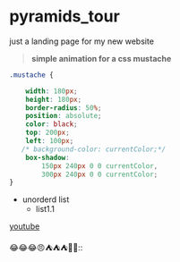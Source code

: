 # pyramids_tour
just a landing page for my new website
> **simple animation for a css mustache**
```css
.mustache {

    width: 180px;
    height: 180px;
    border-radius: 50%;
    position: absolute;
    color: black;
    top: 200px;
    left: 100px;
   /* background-color: currentColor;*/
    box-shadow: 
        150px 240px 0 0 currentColor,
        300px 240px 0 0 currentColor;
}
```
* unorderd list
  * list1.1
  
[youtube](https://www.youtube.com "Youtube")

:joy::joy::joy::angry::tent::tent::tent::shark::pear:::
